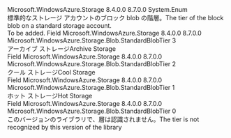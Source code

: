 <Type Name="StandardBlobTier" FullName="Microsoft.WindowsAzure.Storage.Blob.StandardBlobTier">
  <TypeSignature Language="C#" Value="public enum StandardBlobTier" />
  <TypeSignature Language="ILAsm" Value=".class public auto ansi sealed StandardBlobTier extends System.Enum" />
  <TypeSignature Language="DocId" Value="T:Microsoft.WindowsAzure.Storage.Blob.StandardBlobTier" />
  <TypeSignature Language="VB.NET" Value="Public Enum StandardBlobTier" />
  <TypeSignature Language="F#" Value="type StandardBlobTier = " />
  <AssemblyInfo>
    <AssemblyName>Microsoft.WindowsAzure.Storage</AssemblyName>
    <AssemblyVersion>8.4.0.0</AssemblyVersion>
    <AssemblyVersion>8.7.0.0</AssemblyVersion>
  </AssemblyInfo>
  <Base>
    <BaseTypeName>System.Enum</BaseTypeName>
  </Base>
  <Docs>
    <summary>
            <span data-ttu-id="3f6db-101">標準的なストレージ アカウントのブロック blob の階層。</span><span class="sxs-lookup"><span data-stu-id="3f6db-101">The tier of the block blob on a standard storage account.</span></span>
            </summary>
    <remarks>To be added.</remarks>
  </Docs>
  <Members>
    <Member MemberName="Archive">
      <MemberSignature Language="C#" Value="Archive" />
      <MemberSignature Language="ILAsm" Value=".field public static literal valuetype Microsoft.WindowsAzure.Storage.Blob.StandardBlobTier Archive = int32(3)" />
      <MemberSignature Language="DocId" Value="F:Microsoft.WindowsAzure.Storage.Blob.StandardBlobTier.Archive" />
      <MemberSignature Language="VB.NET" Value="Archive" />
      <MemberSignature Language="F#" Value="Archive = 3" Usage="Microsoft.WindowsAzure.Storage.Blob.StandardBlobTier.Archive" />
      <MemberType>Field</MemberType>
      <AssemblyInfo>
        <AssemblyName>Microsoft.WindowsAzure.Storage</AssemblyName>
        <AssemblyVersion>8.4.0.0</AssemblyVersion>
        <AssemblyVersion>8.7.0.0</AssemblyVersion>
      </AssemblyInfo>
      <ReturnValue>
        <ReturnType>Microsoft.WindowsAzure.Storage.Blob.StandardBlobTier</ReturnType>
      </ReturnValue>
      <MemberValue>3</MemberValue>
      <Docs>
        <summary>
            <span data-ttu-id="3f6db-102">アーカイブ ストレージ</span><span class="sxs-lookup"><span data-stu-id="3f6db-102">Archive Storage</span></span>
            </summary>
      </Docs>
    </Member>
    <Member MemberName="Cool">
      <MemberSignature Language="C#" Value="Cool" />
      <MemberSignature Language="ILAsm" Value=".field public static literal valuetype Microsoft.WindowsAzure.Storage.Blob.StandardBlobTier Cool = int32(2)" />
      <MemberSignature Language="DocId" Value="F:Microsoft.WindowsAzure.Storage.Blob.StandardBlobTier.Cool" />
      <MemberSignature Language="VB.NET" Value="Cool" />
      <MemberSignature Language="F#" Value="Cool = 2" Usage="Microsoft.WindowsAzure.Storage.Blob.StandardBlobTier.Cool" />
      <MemberType>Field</MemberType>
      <AssemblyInfo>
        <AssemblyName>Microsoft.WindowsAzure.Storage</AssemblyName>
        <AssemblyVersion>8.4.0.0</AssemblyVersion>
        <AssemblyVersion>8.7.0.0</AssemblyVersion>
      </AssemblyInfo>
      <ReturnValue>
        <ReturnType>Microsoft.WindowsAzure.Storage.Blob.StandardBlobTier</ReturnType>
      </ReturnValue>
      <MemberValue>2</MemberValue>
      <Docs>
        <summary>
            <span data-ttu-id="3f6db-103">クール ストレージ</span><span class="sxs-lookup"><span data-stu-id="3f6db-103">Cool Storage</span></span>
            </summary>
      </Docs>
    </Member>
    <Member MemberName="Hot">
      <MemberSignature Language="C#" Value="Hot" />
      <MemberSignature Language="ILAsm" Value=".field public static literal valuetype Microsoft.WindowsAzure.Storage.Blob.StandardBlobTier Hot = int32(1)" />
      <MemberSignature Language="DocId" Value="F:Microsoft.WindowsAzure.Storage.Blob.StandardBlobTier.Hot" />
      <MemberSignature Language="VB.NET" Value="Hot" />
      <MemberSignature Language="F#" Value="Hot = 1" Usage="Microsoft.WindowsAzure.Storage.Blob.StandardBlobTier.Hot" />
      <MemberType>Field</MemberType>
      <AssemblyInfo>
        <AssemblyName>Microsoft.WindowsAzure.Storage</AssemblyName>
        <AssemblyVersion>8.4.0.0</AssemblyVersion>
        <AssemblyVersion>8.7.0.0</AssemblyVersion>
      </AssemblyInfo>
      <ReturnValue>
        <ReturnType>Microsoft.WindowsAzure.Storage.Blob.StandardBlobTier</ReturnType>
      </ReturnValue>
      <MemberValue>1</MemberValue>
      <Docs>
        <summary>
            <span data-ttu-id="3f6db-104">ホット ストレージ</span><span class="sxs-lookup"><span data-stu-id="3f6db-104">Hot Storage</span></span>
            </summary>
      </Docs>
    </Member>
    <Member MemberName="Unknown">
      <MemberSignature Language="C#" Value="Unknown" />
      <MemberSignature Language="ILAsm" Value=".field public static literal valuetype Microsoft.WindowsAzure.Storage.Blob.StandardBlobTier Unknown = int32(0)" />
      <MemberSignature Language="DocId" Value="F:Microsoft.WindowsAzure.Storage.Blob.StandardBlobTier.Unknown" />
      <MemberSignature Language="VB.NET" Value="Unknown" />
      <MemberSignature Language="F#" Value="Unknown = 0" Usage="Microsoft.WindowsAzure.Storage.Blob.StandardBlobTier.Unknown" />
      <MemberType>Field</MemberType>
      <AssemblyInfo>
        <AssemblyName>Microsoft.WindowsAzure.Storage</AssemblyName>
        <AssemblyVersion>8.4.0.0</AssemblyVersion>
        <AssemblyVersion>8.7.0.0</AssemblyVersion>
      </AssemblyInfo>
      <ReturnValue>
        <ReturnType>Microsoft.WindowsAzure.Storage.Blob.StandardBlobTier</ReturnType>
      </ReturnValue>
      <MemberValue>0</MemberValue>
      <Docs>
        <summary>
            <span data-ttu-id="3f6db-105">このバージョンのライブラリで、層は認識されません。</span><span class="sxs-lookup"><span data-stu-id="3f6db-105">The tier is not recognized by this version of the library</span></span>
            </summary>
      </Docs>
    </Member>
  </Members>
</Type>